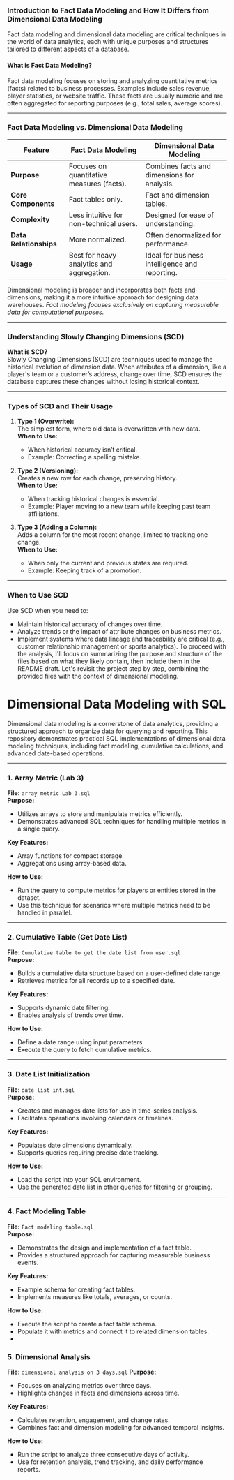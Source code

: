 ### Introduction to Fact Data Modeling and How It Differs from Dimensional Data Modeling

Fact data modeling and dimensional data modeling are critical techniques in the world of data analytics, each with unique purposes and structures tailored to different aspects of a database.

#### **What is Fact Data Modeling?**
Fact data modeling focuses on storing and analyzing quantitative metrics (facts) related to business processes. Examples include sales revenue, player statistics, or website traffic. These facts are usually numeric and are often aggregated for reporting purposes (e.g., total sales, average scores).

---

### **Fact Data Modeling vs. Dimensional Data Modeling**

| Feature                | Fact Data Modeling                          | Dimensional Data Modeling                |
|------------------------|---------------------------------------------|------------------------------------------|
| **Purpose**            | Focuses on quantitative measures (facts).  | Combines facts and dimensions for analysis. |
| **Core Components**    | Fact tables only.                          | Fact and dimension tables.               |
| **Complexity**         | Less intuitive for non-technical users.    | Designed for ease of understanding.      |
| **Data Relationships** | More normalized.                           | Often denormalized for performance.      |
| **Usage**              | Best for heavy analytics and aggregation.  | Ideal for business intelligence and reporting. |

Dimensional modeling is broader and incorporates both facts and dimensions, making it a more intuitive approach for designing data warehouses. *Fact modeling focuses exclusively on capturing measurable data for computational purposes.*

---

### **Understanding Slowly Changing Dimensions (SCD)**

**What is SCD?**  
Slowly Changing Dimensions (SCD) are techniques used to manage the historical evolution of dimension data. When attributes of a dimension, like a player's team or a customer’s address, change over time, SCD ensures the database captures these changes without losing historical context.

---

### **Types of SCD and Their Usage**

1. **Type 1 (Overwrite):**  
   The simplest form, where old data is overwritten with new data.  
   **When to Use:**  
   - When historical accuracy isn’t critical.  
   - Example: Correcting a spelling mistake.

2. **Type 2 (Versioning):**  
   Creates a new row for each change, preserving history.  
   **When to Use:**  
   - When tracking historical changes is essential.  
   - Example: Player moving to a new team while keeping past team affiliations.

3. **Type 3 (Adding a Column):**  
   Adds a column for the most recent change, limited to tracking one change.  
   **When to Use:**  
   - When only the current and previous states are required.  
   - Example: Keeping track of a promotion.

---

### **When to Use SCD**

Use SCD when you need to:
- Maintain historical accuracy of changes over time.
- Analyze trends or the impact of attribute changes on business metrics.
- Implement systems where data lineage and traceability are critical (e.g., customer relationship management or sports analytics).
To proceed with the analysis, I'll focus on summarizing the purpose and structure of the files based on what they likely contain, then include them in the README draft. Let's revisit the project step by step, combining the provided files with the context of dimensional modeling.


# Dimensional Data Modeling with SQL

Dimensional data modeling is a cornerstone of data analytics, providing a structured approach to organize data for querying and reporting. This repository demonstrates practical SQL implementations of dimensional data modeling techniques, including fact modeling, cumulative calculations, and advanced date-based operations.

---

### 1. **Array Metric (Lab 3)**
   **File:** `array metric Lab 3.sql`  
   **Purpose:**  
   - Utilizes arrays to store and manipulate metrics efficiently.
   - Demonstrates advanced SQL techniques for handling multiple metrics in a single query.

   **Key Features:**  
   - Array functions for compact storage.
   - Aggregations using array-based data.

   **How to Use:**  
   - Run the query to compute metrics for players or entities stored in the dataset.
   - Use this technique for scenarios where multiple metrics need to be handled in parallel.

---

### 2. **Cumulative Table (Get Date List)**
   **File:** `Cumulative table to get the date list from user.sql`  
   **Purpose:**  
   - Builds a cumulative data structure based on a user-defined date range.
   - Retrieves metrics for all records up to a specified date.

   **Key Features:**  
   - Supports dynamic date filtering.
   - Enables analysis of trends over time.

   **How to Use:**  
   - Define a date range using input parameters.
   - Execute the query to fetch cumulative metrics.

---

### 3. **Date List Initialization**
   **File:** `date list int.sql`  
   **Purpose:**  
   - Creates and manages date lists for use in time-series analysis.
   - Facilitates operations involving calendars or timelines.

   **Key Features:**  
   - Populates date dimensions dynamically.
   - Supports queries requiring precise date tracking.

   **How to Use:**  
   - Load the script into your SQL environment.
   - Use the generated date list in other queries for filtering or grouping.

---

### 4. **Fact Modeling Table**
   **File:** `Fact modeling table.sql`  
   **Purpose:**  
   - Demonstrates the design and implementation of a fact table.
   - Provides a structured approach for capturing measurable business events.

   **Key Features:**  
   - Example schema for creating fact tables.
   - Implements measures like totals, averages, or counts.

   **How to Use:**  
   - Execute the script to create a fact table schema.
   - Populate it with metrics and connect it to related dimension tables.
   - 
### 5. **Dimensional Analysis**
 **File:** `dimensional analysis on 3 days.sql`
  **Purpose:**  
   - Focuses on analyzing metrics over three days.
   - Highlights changes in facts and dimensions across time.
     
  **Key Features:** 
   - Calculates retention, engagement, and change rates.
   - Combines fact and dimension modeling for advanced temporal insights.
     
**How to Use:** 
   - Run the script to analyze three consecutive days of activity.
   - Use for retention analysis, trend tracking, and daily performance reports.
